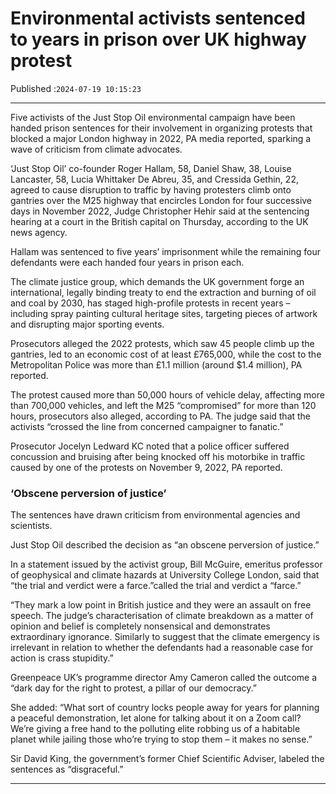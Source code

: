 # Environmental activists sentenced to years in prison over UK highway protest

Published :`2024-07-19 10:15:23`

---

Five activists of the Just Stop Oil environmental campaign have been handed prison sentences for their involvement in organizing protests that blocked a major London highway in 2022, PA media reported, sparking a wave of criticism from climate advocates.

‘Just Stop Oil’ co-founder Roger Hallam, 58, Daniel Shaw, 38, Louise Lancaster, 58, Lucia Whittaker De Abreu, 35, and Cressida Gethin, 22, agreed to cause disruption to traffic by having protesters climb onto gantries over the M25 highway that encircles London for four successive days in November 2022, Judge Christopher Hehir said at the sentencing hearing at a court in the British capital on Thursday, according to the UK news agency.

Hallam was sentenced to five years’ imprisonment while the remaining four defendants were each handed four years in prison each.

The climate justice group, which demands the UK government forge an international, legally binding treaty to end the extraction and burning of oil and coal by 2030, has staged high-profile protests in recent years – including spray painting cultural heritage sites, targeting pieces of artwork and disrupting major sporting events.

Prosecutors alleged the 2022 protests, which saw 45 people climb up the gantries, led to an economic cost of at least £765,000, while the cost to the Metropolitan Police was more than £1.1 million (around $1.4 million), PA reported.

The protest caused more than 50,000 hours of vehicle delay, affecting more than 700,000 vehicles, and left the M25 “compromised” for more than 120 hours, prosecutors also alleged, according to PA. The judge said that the activists “crossed the line from concerned campaigner to fanatic.”

Prosecutor Jocelyn Ledward KC noted that a police officer suffered concussion and bruising after being knocked off his motorbike in traffic caused by one of the protests on November 9, 2022, PA reported.

### ‘Obscene perversion of justice’

The sentences have drawn criticism from environmental agencies and scientists.

Just Stop Oil described the decision as “an obscene perversion of justice.”

In a statement issued by the activist group, Bill McGuire, emeritus professor of geophysical and climate hazards at University College London, said that “the trial and verdict were a farce.”called the trial and verdict a “farce.”

“They mark a low point in British justice and they were an assault on free speech. The judge’s characterisation of climate breakdown as a matter of opinion and belief is completely nonsensical and demonstrates extraordinary ignorance. Similarly to suggest that the climate emergency is irrelevant in relation to whether the defendants had a reasonable case for action is crass stupidity.”

Greenpeace UK’s programme director Amy Cameron called the outcome a “dark day for the right to protest, a pillar of our democracy.”

She added: “What sort of country locks people away for years for planning a peaceful demonstration, let alone for talking about it on a Zoom call? We’re giving a free hand to the polluting elite robbing us of a habitable planet while jailing those who’re trying to stop them – it makes no sense.”

Sir David King, the government’s former Chief Scientific Adviser, labeled the sentences as “disgraceful.”

---


